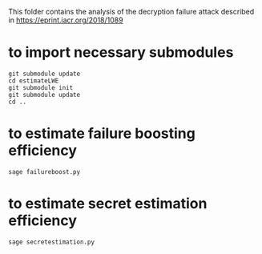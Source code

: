 This folder contains the analysis of the decryption failure attack described in https://eprint.iacr.org/2018/1089

# to import necessary submodules
```git submodule init
git submodule update
cd estimateLWE
git submodule init
git submodule update
cd ..
```

# to estimate failure boosting efficiency
`sage failureboost.py`

# to estimate secret estimation efficiency
`sage secretestimation.py`
